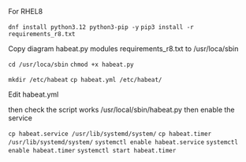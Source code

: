 For RHEL8

`dnf install python3.12 python3-pip -y`
`pip3 install -r requirements_r8.txt`



Copy diagram  habeat.py  modules  requirements_r8.txt to /usr/loca/sbin

`cd /usr/loca/sbin`
`chmod +x habeat.py`

`mkdir /etc/habeat`
`cp habeat.yml /etc/habeat/`

Edit habeat.yml 

then check the script works /usr/local/sbin/habeat.py then enable the service

`cp habeat.service /usr/lib/systemd/system/`
`cp habeat.timer /usr/lib/systemd/system/`
`systemctl enable habeat.service`
`systemctl enable habeat.timer`
`systemctl start habeat.timer`

